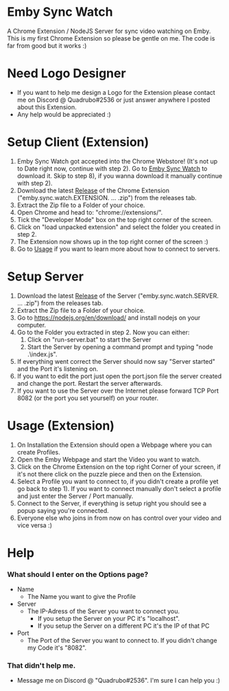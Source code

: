 # Emby Sync Watch
A Chrome Extension / NodeJS Server for sync video watching on Emby.
This is my first Chrome Extension so please be gentle on me. The code is far from good but it works :)

# Need Logo Designer
* If you want to help me design a Logo for the Extension please contact me on Discord @ Quadrubo#2536 or just answer anywhere I posted about this Extension.
* Any help would be appreciated :)

# Setup Client (Extension)
1) Emby Sync Watch got accepted into the Chrome Webstore! (It's not up to Date right now, continue with step 2). Go to [Emby Sync Watch](https://chrome.google.com/webstore/detail/emby-sync-watch/cabhbnblooihogkhajehgmohhipnbach) to download it. Skip to step 8), if you wanna download it manually continue with step 2).
2) Download the latest [Release](https://github.com/Quadrubo/emby-sync-watch/releases) of the Chrome Extension ("emby.sync.watch.EXTENSION. ... .zip") from the releases tab.
3) Extract the Zip file to a Folder of your choice.
4) Open Chrome and head to: "chrome://extensions/".
5) Tick the "Developer Mode" box on the top right corner of the screen.
6) Click on "load unpacked extension" and select the folder you created in step 2.
7) The Extension now shows up in the top right corner of the screen :)
8) Go to [Usage](https://github.com/Quadrubo/emby-sync-watch#usage-extension) if you want to learn more about how to connect to servers.

# Setup Server
1) Download the latest [Release](https://github.com/Quadrubo/emby-sync-watch/releases) of the Server ("emby.sync.watch.SERVER. ... .zip") from the releases tab.
2) Extract the Zip file to a Folder of your choice.
3) Go to https://nodejs.org/en/download/ and install nodejs on your computer.
4) Go to the Folder you extracted in step 2. Now you can either:
    1) Click on "run-server.bat" to start the Server
    2) Start the Server by opening a command prompt and typing "node .\index.js".  
6) If everything went correct the Server should now say "Server started" and the Port it's listening on.
7) If you want to edit the port just open the port.json file the server created and change the port. Restart the server afterwards.
7) If you want to use the Server over the Internet please forward TCP Port 8082 (or the port you set yourself) on your router.

# Usage (Extension)

1) On Installation the Extension should open a Webpage where you can create Profiles. 
1) Open the Emby Webpage and start the Video you want to watch.
3) Click on the Chrome Extension on the top right Corner of your screen, if it's not there click on the puzzle piece and then on the Extension.
4) Select a Profile you want to connect to, if you didn't create a profile yet go back to step 1). If you want to connect manually don't select a profile and just enter the Server / Port manually.
2) Connect to the Server, if everything is setup right you should see a popup saying you're connected.
3) Everyone else who joins in from now on has control over your video and vice versa :)

# Help
### What should I enter on the Options page?
* Name
    * The Name you want to give the Profile
* Server
     * The IP-Adress of the Server you want to connect you.
        * If you setup the Server on your PC it's "localhost".
        * If you setup the Server on a different PC it's the IP of that PC
* Port
    * The Port of the Server you want to connect to. If you didn't change my Code it's "8082".

### That didn't help me.
* Message me on Discord @ "Quadrubo#2536". I'm sure I can help you :)